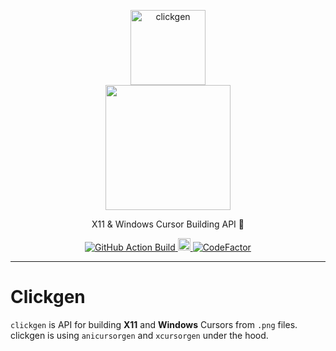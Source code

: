 <!-- Branding -->
<p align="center">
  <img src="https://imgur.com/L2IZ2MH.png" width="120" alt="clickgen" />
  <br />
  <img src="https://i.imgur.com/TeItlMh.png" width="200" />
</p>

<p align="center">
  X11 & Windows Cursor Building API 👷
</p>

<!-- Badges -->
<p align="center">
  <a href="https://github.com/ful1ie5/clickgen/actions?query=workflow%3Abuild">
    <img alt="GitHub Action Build" src="https://github.com/ful1e5/clickgen/workflows/build/badge.svg" />
  </a>

  <a href="https://badge.fury.io/py/clickgen">
    <img src="https://badge.fury.io/py/clickgen.svg" alt="PyPI version" height="20">
  </a>

  <a href="https://www.codefactor.io/repository/github/ful1e5/clickgen">
    <img src="https://www.codefactor.io/repository/github/ful1e5/clickgen/badge" alt="CodeFactor" />
  </a>
</p>

---

# Clickgen

`clickgen` is API for building **X11** and **Windows** Cursors from `.png` files. clickgen is using `anicursorgen` and `xcursorgen` under the hood.
